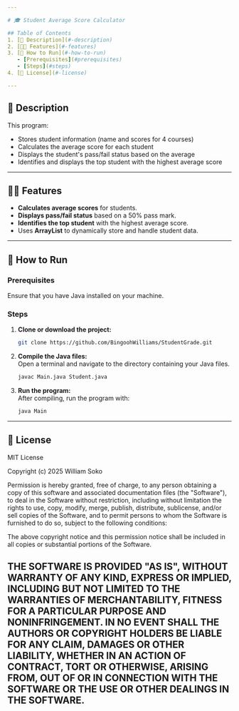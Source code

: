 ```yaml
---

# 🎓 Student Average Score Calculator

## Table of Contents
1. [📖 Description](#-description)
2. [👩‍💻 Features](#-features)
3. [🚀 How to Run](#-how-to-run)
   - [Prerequisites](#prerequisites)
   - [Steps](#steps)
4. [📜 License](#-license)

---
```


## 🧠 Description

This program:
- Stores student information (name and scores for 4 courses)
- Calculates the average score for each student
- Displays the student's pass/fail status based on the average
- Identifies and displays the top student with the highest average score

---

## 👩‍💻 Features

- **Calculates average scores** for students.
- **Displays pass/fail status** based on a 50% pass mark.
- **Identifies the top student** with the highest average score.
- Uses **ArrayList** to dynamically store and handle student data.

---

## 🚀 How to Run

### Prerequisites

Ensure that you have Java installed on your machine.

### Steps

1. **Clone or download the project:**
   ```bash
   git clone https://github.com/BingoohWilliams/StudentGrade.git
   ```

2. **Compile the Java files:**  
   Open a terminal and navigate to the directory containing your Java files.
   ```bash
   javac Main.java Student.java
   ```

3. **Run the program:**  
   After compiling, run the program with:
   ```bash
   java Main
   ```

---

## 📜 License

MIT License

Copyright (c) 2025 William Soko

Permission is hereby granted, free of charge, to any person obtaining a copy
of this software and associated documentation files (the "Software"), to deal
in the Software without restriction, including without limitation the rights
to use, copy, modify, merge, publish, distribute, sublicense, and/or sell
copies of the Software, and to permit persons to whom the Software is
furnished to do so, subject to the following conditions:

The above copyright notice and this permission notice shall be included in all
copies or substantial portions of the Software.

THE SOFTWARE IS PROVIDED "AS IS", WITHOUT WARRANTY OF ANY KIND, EXPRESS OR
IMPLIED, INCLUDING BUT NOT LIMITED TO THE WARRANTIES OF MERCHANTABILITY,
FITNESS FOR A PARTICULAR PURPOSE AND NONINFRINGEMENT. IN NO EVENT SHALL THE
AUTHORS OR COPYRIGHT HOLDERS BE LIABLE FOR ANY CLAIM, DAMAGES OR OTHER
LIABILITY, WHETHER IN AN ACTION OF CONTRACT, TORT OR OTHERWISE, ARISING FROM,
OUT OF OR IN CONNECTION WITH THE SOFTWARE OR THE USE OR OTHER DEALINGS IN THE
SOFTWARE.
---
